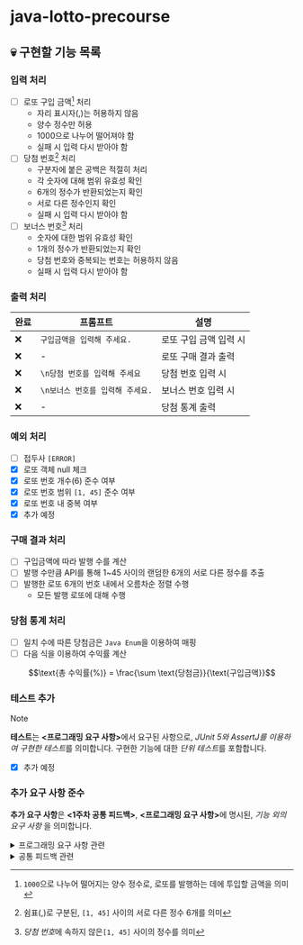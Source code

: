 # java-lotto-precourse

## :skull: 구현할 기능 목록

### 입력 처리

- [ ] 로또 구입 금액[^1] 처리
    - 자리 표시자(,)는 허용하지 않음
    - 양수 정수만 허용
    - 1000으로 나누어 떨어져야 함
    - 실패 시 입력 다시 받아야 함
- [ ] 당첨 번호[^2] 처리
    - 구분자에 붙은 공백은 적절히 처리
    - 각 숫자에 대해 범위 유효성 확인
    - 6개의 정수가 반환되었는지 확인
    - 서로 다른 정수인지 확인
    - 실패 시 입력 다시 받아야 함
- [ ] 보너스 번호[^3] 처리
    - 숫자에 대한 범위 유효성 확인
    - 1개의 정수가 반환되었는지 확인
    - 당첨 번호와 중복되는 번호는 허용하지 않음
    - 실패 시 입력 다시 받아야 함

[^1]: `1000`으로 나누어 떨어지는 양수 정수로, 로또를 발행하는 데에 투입할 금액을 의미
[^2]: 쉼표(,)로 구분된, `[1, 45]` 사이의 서로 다른 정수 6개를 의미
[^3]: *당첨 번호*에 속하지 않은`[1, 45]` 사이의 정수를 의미

### 출력 처리

| 완료  | 프롬프트                 | 설명            |
|-----|----------------------|---------------|
| :x: | `구입금액을 입력해 주세요.`     | 로또 구입 금액 입력 시 |
| :x: | -                    | 로또 구매 결과 출력   |
| :x: | `\n당첨 번호를 입력해 주세요`   | 당첨 번호 입력 시    |
| :x: | `\n보너스 번호를 입력해 주세요.` | 보너스 번호 입력 시   |
| :x: | -                    | 당첨 통계 출력      |

### 예외 처리

- [ ] 접두사 `[ERROR] `
- [x] 로또 객체 null 체크
- [x] 로또 번호 개수(6) 준수 여부
- [x] 로또 번호 범위 `[1, 45]` 준수 여부
- [x] 로또 번호 내 중복 여부
- [x] 추가 예정

### 구매 결과 처리

- [ ] 구입금액에 따라 발행 수를 계산
- [ ] 발행 수만큼 API를 통해 1~45 사이의 랜덤한 6개의 서로 다른 정수를 추출
- [ ] 발행한 로또 6개의 번호 내에서 오름차순 정렬 수행
    - 모든 발행 로또에 대해 수행

### 당첨 통계 처리

- [ ] 일치 수에 따른 당첨금은 `Java Enum`을 이용하여 매핑
- [ ] 다음 식을 이용하여 수익률 계산

```math
\text{총 수익률(%)} = \frac{\sum \text{당첨금}}{\text{구입금액}}
```

### 테스트 추가

> [!NOTE]
> **테스트**는 <b><프로그래밍 요구 사항></b>에서 요구된 사항으로,
> *JUnit 5와 AssertJ를 이용하여 구현한 테스트*를 의미합니다.
> 구현한 기능에 대한 *단위 테스트*를 포함합니다.

- [x] 추가 예정

### 추가 요구 사항 준수

**추가 요구 사항**은 <b><1주차 공통 피드백></b>, <b><프로그래밍 요구 사항></b>에 명시된,
*기능 외의 요구 사항* 을 의미합니다.

<details>

<summary>프로그래밍 요구 사항 관련</summary>

- **<프로그래밍 요구 사항>** 관련
    - [x] JDK 21 사용
    - [x] `System.exit()` 호출 금지
    - 요구 사항에서 명시하지 않은 파일 및 패키지 변경 금지
    - [Java Style Guide](https://github.com/woowacourse/woowacourse-docs/blob/main/styleguide/java)
      준수
    - [ ] indent depth는 2까지 허용
    - [ ] 3항 연산자 금지
    - 함수 또는 메서드
        - [ ] 15라인을 초과하지 않아야 함
        - [ ] 한 가지 일만 잘 하도록 구현
    - [ ] `else`와 `switch` 사용 금지
    - [ ] `Java Enum`을 프로그램에 적용하여 구현
    - [ ] UI 컴포넌트를 제외한 범위에서 구현 기능에 대한 단위 테스트 작성
    - `camp.nextstep.edu.missionutils`에서 제공하는 API를 사용하여 입력 및 랜덤 처리
        - [ ] 입력은 `Console.readLine()` 사용
        - [ ] 랜덤은 `Randoms.pickUniqueNumbersInRange()` 사용
    - `Lotto` 클래스
        - [ ] 제공된 `Lotto` 클래스 사용
        - [ ] `numbers` 이외의 필드(인스턴트 변수) 추가 금지
        - [ ] `numbers`의 접근 제어자 `private` 유지
        - [ ] `Lotto` 패키지 변경 **가능**

</details>

<details>

<summary>공통 피드백 관련</summary>

- **<1주차 공통 피드백>** 관련
    - Git 관련
        - 기본적인 Git 명령어 숙지
        - Git으로 관리할 자원 고려
        - 의미 있는 커밋 메시지
        - 커밋 메시지에 이슈 또는 PR 번호 포함 금지
        - PR 생성 후 닫지 않는다(닫을 필요가 없다)
    - 디버깅 시 `sout` 말고 디버거 사용
    - 코드 작성 관련
        - 이름을 통해 의도 드러내기
        - 축약 금지
        - 코딩 컨벤션의 올바른 공백 준수
        - 의미 있는 공백 라인
        - 스페이스와 탭 중 하나만 사용
        - 의미 없는 주석 금지
        - 코드 포매팅 사용
        - Java 기본 API 적극 활용
        - 배열 대신 컬렉션(`List`, `Set`, `Map`) 사용
- **<2주차 공통 피드백>** 관련
    - README.md 관련
        - 상세히 작성
        - 기능 목록 재검토
        - 기능 목록 지속적 갱신
    - 구현 관련
        - 값을 하드 코딩하지 않음
        - 구현 순서 컨벤션 엄수(상수/클래스변수 - 인스턴스 변수 - 생성자 - 메서드)
        - 변수 이름에 자료형 사용 금지
        - 한 메서드가 한 가지 기능만 담당
    - 테스트 작성 관련
        - 테스트 작성 이유를 본인의 경험 토대로 작성
        - 처음부터 큰 단위의 테스트 만들지 않음

</details>
